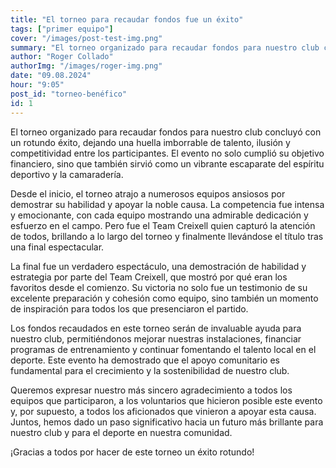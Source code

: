 ```yaml
---
title: "El torneo para recaudar fondos fue un éxito"
tags: ["primer equipo"]
cover: "/images/post-test-img.png"
summary: "El torneo organizado para recaudar fondos para nuestro club concluyó con un rotundo éxito, dejando una huella imborrable de talento, ilusión y competitividad entre los participantes. El evento no solo cumplió su objetivo financiero, sino que también sirvió como un vibrante escaparate del espíritu deportivo y la camaradería."
author: "Roger Collado"
authorImg: "/images/roger-img.png"
date: "09.08.2024"
hour: "9:05"
post_id: "torneo-benéfico"
id: 1
---
```


El torneo organizado para recaudar fondos para nuestro club concluyó con un rotundo éxito, dejando una huella imborrable de talento, ilusión y competitividad entre los participantes. El evento no solo cumplió su objetivo financiero, sino que también sirvió como un vibrante escaparate del espíritu deportivo y la camaradería.

Desde el inicio, el torneo atrajo a numerosos equipos ansiosos por demostrar su habilidad y apoyar la noble causa. La competencia fue intensa y emocionante, con cada equipo mostrando una admirable dedicación y esfuerzo en el campo. Pero fue el Team Creixell quien capturó la atención de todos, brillando a lo largo del torneo y finalmente llevándose el título tras una final espectacular.

La final fue un verdadero espectáculo, una demostración de habilidad y estrategia por parte del Team Creixell, que mostró por qué eran los favoritos desde el comienzo. Su victoria no solo fue un testimonio de su excelente preparación y cohesión como equipo, sino también un momento de inspiración para todos los que presenciaron el partido.

Los fondos recaudados en este torneo serán de invaluable ayuda para nuestro club, permitiéndonos mejorar nuestras instalaciones, financiar programas de entrenamiento y continuar fomentando el talento local en el deporte. Este evento ha demostrado que el apoyo comunitario es fundamental para el crecimiento y la sostenibilidad de nuestro club.

Queremos expresar nuestro más sincero agradecimiento a todos los equipos que participaron, a los voluntarios que hicieron posible este evento y, por supuesto, a todos los aficionados que vinieron a apoyar esta causa. Juntos, hemos dado un paso significativo hacia un futuro más brillante para nuestro club y para el deporte en nuestra comunidad.

¡Gracias a todos por hacer de este torneo un éxito rotundo!
